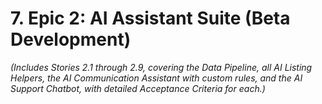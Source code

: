 # 7. Epic 2: AI Assistant Suite (Beta Development)
*(Includes Stories 2.1 through 2.9, covering the Data Pipeline, all AI Listing Helpers, the AI Communication Assistant with custom rules, and the AI Support Chatbot, with detailed Acceptance Criteria for each.)*
